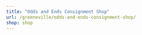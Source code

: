 ```yaml
---
title: "Odds and Ends Consignment Shop"
url: /greeneville/odds-and-ends-consignment-shop/
shop: shop
---
```


